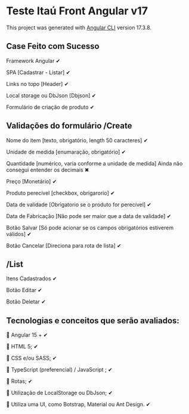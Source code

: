 # Teste Itaú Front Angular v17

This project was generated with [Angular CLI](https://github.com/angular/angular-cli) version 17.3.8.

## Case Feito com Sucesso

Framework Angular ✔

SPA [Cadastrar - Listar] ✔

Links no topo [Header] ✔

Local storage ou DbJson [Dbjson] ✔

Formulário de criação de produto ✔

## Validações do formulário /Create
  Nome do item [texto, obrigatório, length 50 caracteres] ✔

  Unidade de medida [enumaração, obrigatório] ✔

  Quantidade [numérico, varia conforme a unidade de medida]  Ainda não consegui entender os decimais ✖

  Preço [Monetário] ✔

  Produto perecível [checkbox, obrigarorio] ✔

  Data de validade [Obrigatorio se o produto for perecível] ✔ 

  Data de Fabricação [Não pode ser maior que a data de validade] ✔ 

  Botão Salvar [Só pode acionar se os campos obrigatórios estiverem válidos] ✔

  Botão Cancelar [Direciona para rota de lista] ✔



## /List
  Itens Cadastrados ✔

  Botão Editar  ✔

  Botão Deletar ✔


## Tecnologias e conceitos que serão avaliados:
   Angular 15 + ✔

   HTML 5; ✔

   CSS e/ou SASS; ✔

   TypeScript (preferencial) / JavaScript ; ✔

   Rotas; ✔

   Utilização de LocalStorage ou DbJson; ✔
  
   Utiliza uma UI, como Botstrap, Material ou Ant Design. ✔


